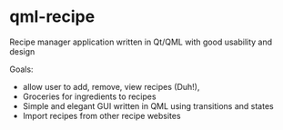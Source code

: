 qml-recipe
==========
Recipe manager application written in Qt/QML with good usability and design

Goals:
* allow user to add, remove, view recipes (Duh!), 
* Groceries for ingredients to recipes
* Simple and elegant GUI written in QML using transitions and states
* Import recipes from other recipe websites 


